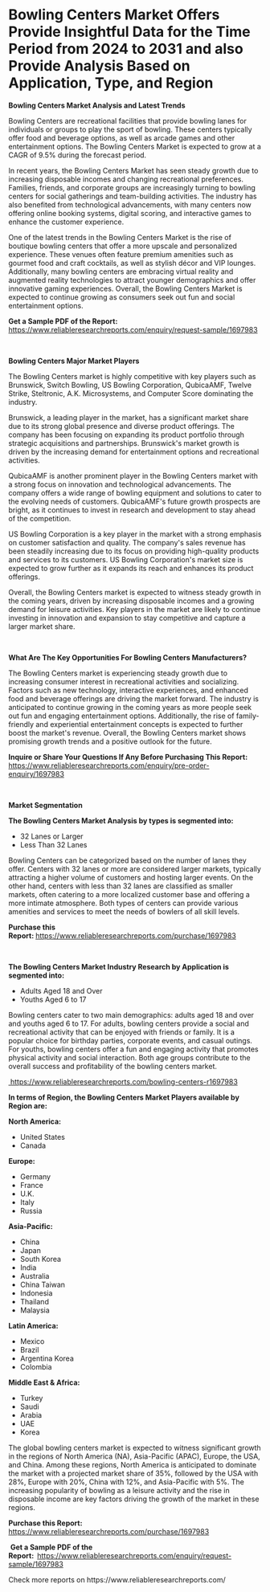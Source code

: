 <p><h1>Bowling Centers Market Offers Provide Insightful Data for the Time Period from 2024 to 2031 and also Provide Analysis Based on Application, Type, and Region</h1></p><p><strong>Bowling Centers Market Analysis and Latest Trends</strong></p>
<p><p>Bowling Centers are recreational facilities that provide bowling lanes for individuals or groups to play the sport of bowling. These centers typically offer food and beverage options, as well as arcade games and other entertainment options. The Bowling Centers Market is expected to grow at a CAGR of 9.5% during the forecast period.</p><p>In recent years, the Bowling Centers Market has seen steady growth due to increasing disposable incomes and changing recreational preferences. Families, friends, and corporate groups are increasingly turning to bowling centers for social gatherings and team-building activities. The industry has also benefited from technological advancements, with many centers now offering online booking systems, digital scoring, and interactive games to enhance the customer experience.</p><p>One of the latest trends in the Bowling Centers Market is the rise of boutique bowling centers that offer a more upscale and personalized experience. These venues often feature premium amenities such as gourmet food and craft cocktails, as well as stylish décor and VIP lounges. Additionally, many bowling centers are embracing virtual reality and augmented reality technologies to attract younger demographics and offer innovative gaming experiences. Overall, the Bowling Centers Market is expected to continue growing as consumers seek out fun and social entertainment options.</p></p>
<p><strong>Get a Sample PDF of the Report:&nbsp;</strong> <a href="https://www.reliableresearchreports.com/enquiry/request-sample/1697983">https://www.reliableresearchreports.com/enquiry/request-sample/1697983</a></p>
<p>&nbsp;</p>
<p><strong>Bowling Centers Major Market Players</strong></p>
<p><p>The Bowling Centers market is highly competitive with key players such as Brunswick, Switch Bowling, US Bowling Corporation, QubicaAMF, Twelve Strike, Steltronic, A.K. Microsystems, and Computer Score dominating the industry. </p><p>Brunswick, a leading player in the market, has a significant market share due to its strong global presence and diverse product offerings. The company has been focusing on expanding its product portfolio through strategic acquisitions and partnerships. Brunswick's market growth is driven by the increasing demand for entertainment options and recreational activities.</p><p>QubicaAMF is another prominent player in the Bowling Centers market with a strong focus on innovation and technological advancements. The company offers a wide range of bowling equipment and solutions to cater to the evolving needs of customers. QubicaAMF's future growth prospects are bright, as it continues to invest in research and development to stay ahead of the competition.</p><p>US Bowling Corporation is a key player in the market with a strong emphasis on customer satisfaction and quality. The company's sales revenue has been steadily increasing due to its focus on providing high-quality products and services to its customers. US Bowling Corporation's market size is expected to grow further as it expands its reach and enhances its product offerings.</p><p>Overall, the Bowling Centers market is expected to witness steady growth in the coming years, driven by increasing disposable incomes and a growing demand for leisure activities. Key players in the market are likely to continue investing in innovation and expansion to stay competitive and capture a larger market share.</p></p>
<p>&nbsp;</p>
<p><strong>What Are The Key Opportunities For Bowling Centers Manufacturers?</strong></p>
<p><p>The Bowling Centers market is experiencing steady growth due to increasing consumer interest in recreational activities and socializing. Factors such as new technology, interactive experiences, and enhanced food and beverage offerings are driving the market forward. The industry is anticipated to continue growing in the coming years as more people seek out fun and engaging entertainment options. Additionally, the rise of family-friendly and experiential entertainment concepts is expected to further boost the market's revenue. Overall, the Bowling Centers market shows promising growth trends and a positive outlook for the future.</p></p>
<p><strong>Inquire or Share Your Questions If Any Before Purchasing This Report:</strong> <a href="https://www.reliableresearchreports.com/enquiry/pre-order-enquiry/1697983">https://www.reliableresearchreports.com/enquiry/pre-order-enquiry/1697983</a></p>
<p>&nbsp;</p>
<p><strong>Market Segmentation</strong></p>
<p><strong>The Bowling Centers Market Analysis by types is segmented into:</strong></p>
<p><ul><li>32 Lanes or Larger</li><li>Less Than 32 Lanes</li></ul></p>
<p><p>Bowling Centers can be categorized based on the number of lanes they offer. Centers with 32 lanes or more are considered larger markets, typically attracting a higher volume of customers and hosting larger events. On the other hand, centers with less than 32 lanes are classified as smaller markets, often catering to a more localized customer base and offering a more intimate atmosphere. Both types of centers can provide various amenities and services to meet the needs of bowlers of all skill levels.</p></p>
<p><strong>Purchase this Report:&nbsp;</strong><a href="https://www.reliableresearchreports.com/purchase/1697983">https://www.reliableresearchreports.com/purchase/1697983</a></p>
<p>&nbsp;</p>
<p><strong>The Bowling Centers Market Industry Research by Application is segmented into:</strong></p>
<p><ul><li>Adults Aged 18 and Over</li><li>Youths Aged 6 to 17</li></ul></p>
<p><p>Bowling centers cater to two main demographics: adults aged 18 and over and youths aged 6 to 17. For adults, bowling centers provide a social and recreational activity that can be enjoyed with friends or family. It is a popular choice for birthday parties, corporate events, and casual outings. For youths, bowling centers offer a fun and engaging activity that promotes physical activity and social interaction. Both age groups contribute to the overall success and profitability of the bowling centers market.</p></p>
<p><a href="https://www.reliableresearchreports.com/bowling-centers-r1697983">&nbsp;https://www.reliableresearchreports.com/bowling-centers-r1697983</a></p>
<p><strong>In terms of Region, the Bowling Centers Market Players available by Region are:</strong></p>
<p>
    <p> <strong> North America: </strong>
        <ul>
            <li>United States</li>
            <li>Canada</li>
        </ul>
        </p> 
    <p> <strong> Europe: </strong>
        <ul>
            <li>Germany</li>
            <li>France</li>
            <li>U.K.</li>
            <li>Italy</li>
            <li>Russia</li>
        </ul>
        </p> 
    <p> <strong> Asia-Pacific: </strong>
        <ul>
            <li>China</li>
            <li>Japan</li>
            <li>South Korea</li>
            <li>India</li>
            <li>Australia</li>
            <li>China Taiwan</li>
            <li>Indonesia</li>
            <li>Thailand</li>
            <li>Malaysia</li>
        </ul>
        </p> 
    <p> <strong> Latin America: </strong>
        <ul>
            <li>Mexico</li>
            <li>Brazil</li>
            <li>Argentina Korea</li>
            <li>Colombia</li>
        </ul>
        </p> 
    <p> <strong> Middle East & Africa: </strong>
        <ul>
            <li>Turkey</li>
            <li>Saudi</li>
            <li>Arabia</li>
            <li>UAE</li>
            <li>Korea</li>
        </ul>
    </p>
    </p>
<p><p>The global bowling centers market is expected to witness significant growth in the regions of North America (NA), Asia-Pacific (APAC), Europe, the USA, and China. Among these regions, North America is anticipated to dominate the market with a projected market share of 35%, followed by the USA with 28%, Europe with 20%, China with 12%, and Asia-Pacific with 5%. The increasing popularity of bowling as a leisure activity and the rise in disposable income are key factors driving the growth of the market in these regions.</p></p>
<p><strong>Purchase this Report: </strong><a href="https://www.reliableresearchreports.com/purchase/1697983">https://www.reliableresearchreports.com/purchase/1697983</a></p>
<p>&nbsp;<strong>Get a Sample PDF of the Report:&nbsp;&nbsp;</strong><a href="https://www.reliableresearchreports.com/enquiry/request-sample/1697983">https://www.reliableresearchreports.com/enquiry/request-sample/1697983</a></p>
<p><strong></strong></p>
<p>Check more reports on https://www.reliableresearchreports.com/</p>